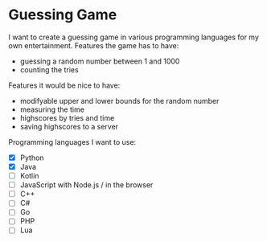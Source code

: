 # Guessing Game
I want to create a guessing game in various programming languages for my own entertainment.
Features the game has to have:
- guessing a random number between 1 and 1000
- counting the tries

Features it would be nice to have:
- modifyable upper and lower bounds for the random number
- measuring the time
- highscores by tries and time
- saving highscores to a server

Programming languages I want to use:
- [x] Python
- [x] Java
- [ ] Kotlin
- [ ] JavaScript with Node.js / in the browser
- [ ] C++
- [ ] C#
- [ ] Go
- [ ] PHP
- [ ] Lua
